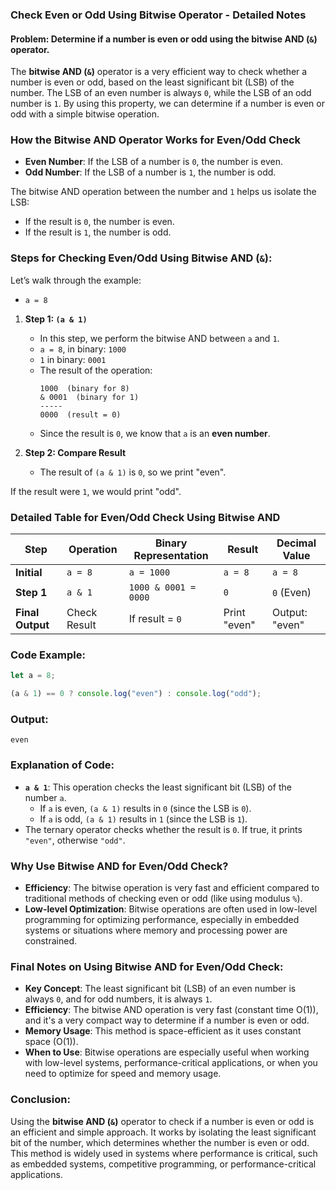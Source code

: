 ### **Check Even or Odd Using Bitwise Operator - Detailed Notes**

#### **Problem**: Determine if a number is even or odd using the **bitwise AND (`&`)** operator.

The **bitwise AND (`&`)** operator is a very efficient way to check whether a number is even or odd, based on the least significant bit (LSB) of the number. The LSB of an even number is always `0`, while the LSB of an odd number is `1`. By using this property, we can determine if a number is even or odd with a simple bitwise operation.

### **How the Bitwise AND Operator Works for Even/Odd Check**

- **Even Number**: If the LSB of a number is `0`, the number is even.
- **Odd Number**: If the LSB of a number is `1`, the number is odd.

The bitwise AND operation between the number and `1` helps us isolate the LSB:
- If the result is `0`, the number is even.
- If the result is `1`, the number is odd.

### **Steps for Checking Even/Odd Using Bitwise AND (`&`)**:

Let’s walk through the example:
- `a = 8`

1. **Step 1: `(a & 1)`**
   - In this step, we perform the bitwise AND between `a` and `1`.
   - `a = 8`, in binary: `1000`
   - `1` in binary: `0001`
   - The result of the operation:
     ```
     1000  (binary for 8)
     & 0001  (binary for 1)
     -----
     0000  (result = 0)
     ```
   - Since the result is `0`, we know that `a` is an **even number**.

2. **Step 2: Compare Result**
   - The result of `(a & 1)` is `0`, so we print "even".

If the result were `1`, we would print "odd".

### **Detailed Table for Even/Odd Check Using Bitwise AND**

| Step | Operation  | Binary Representation | Result | Decimal Value |
|------|------------|-----------------------|--------|---------------|
| **Initial** | `a = 8` | `a = 1000` | `a = 8` | `a = 8` |
| **Step 1** | `a & 1` | `1000 & 0001 = 0000` | `0` | `0` (Even) |
| **Final Output** | Check Result | If result = `0` | Print "even" | Output: "even" |

### **Code Example**:

```javascript
let a = 8;

(a & 1) == 0 ? console.log("even") : console.log("odd");
```

### **Output**:
```
even
```

### **Explanation of Code**:
- **`a & 1`**: This operation checks the least significant bit (LSB) of the number `a`.
  - If `a` is even, `(a & 1)` results in `0` (since the LSB is `0`).
  - If `a` is odd, `(a & 1)` results in `1` (since the LSB is `1`).
- The ternary operator checks whether the result is `0`. If true, it prints `"even"`, otherwise `"odd"`.

### **Why Use Bitwise AND for Even/Odd Check?**

- **Efficiency**: The bitwise operation is very fast and efficient compared to traditional methods of checking even or odd (like using modulus `%`).
- **Low-level Optimization**: Bitwise operations are often used in low-level programming for optimizing performance, especially in embedded systems or situations where memory and processing power are constrained.

### **Final Notes on Using Bitwise AND for Even/Odd Check**:

- **Key Concept**: The least significant bit (LSB) of an even number is always `0`, and for odd numbers, it is always `1`.
- **Efficiency**: The bitwise AND operation is very fast (constant time O(1)), and it's a very compact way to determine if a number is even or odd.
- **Memory Usage**: This method is space-efficient as it uses constant space (O(1)).
- **When to Use**: Bitwise operations are especially useful when working with low-level systems, performance-critical applications, or when you need to optimize for speed and memory usage.

### **Conclusion**:

Using the **bitwise AND (`&`)** operator to check if a number is even or odd is an efficient and simple approach. It works by isolating the least significant bit of the number, which determines whether the number is even or odd. This method is widely used in systems where performance is critical, such as embedded systems, competitive programming, or performance-critical applications.